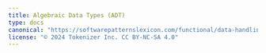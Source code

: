 ```yaml
---
title: Algebraic Data Types (ADT)
type: docs
canonical: "https://softwarepatternslexicon.com/functional/data-handling-patterns/algebraic-data-types-(adt)"
license: "© 2024 Tokenizer Inc. CC BY-NC-SA 4.0"
---
```

